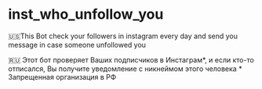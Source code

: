 # inst_who_unfollow_you
🇺🇸This Bot check your followers in instagram every day and send you message in case someone unfollowed you

🇷🇺 Этот бот проверяет Ваших подписчиков в Инстаграм*, и если кто-то отписался, Вы получите уведомление с никнеймом этого человека
\*  Запрещенная организация в РФ
